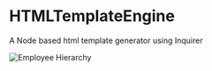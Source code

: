 # HTMLTemplateEngine

A Node based html template generator using Inquirer

![Employee Hierarchy](https://user-images.githubusercontent.com/36890724/73634091-60852580-462e-11ea-9275-1d0eeeca137a.png)
